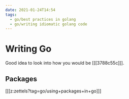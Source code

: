 ```yaml
---
date: 2021-01-24T14:54
tags: 
  - go/best practices in golang
  - go/writing idiomatic golang code
---
```


# Writing Go

Good idea to look into how you would be [[[3788c55c]]].

## Packages

[[[z:zettels?tag=go/using+packages+in+go]]]
